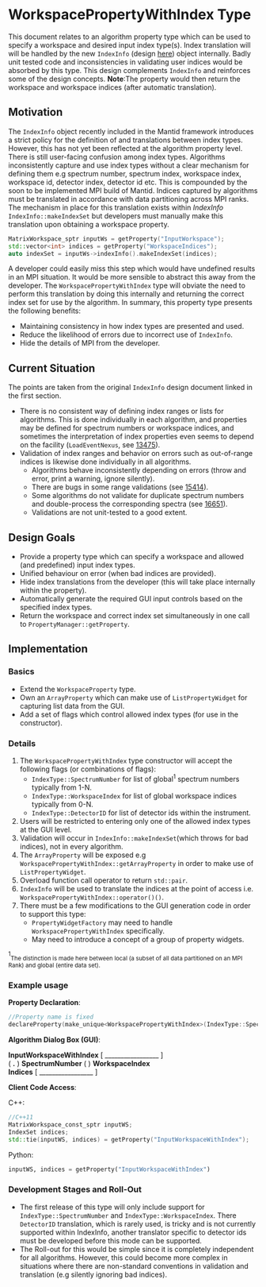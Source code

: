 # WorkspacePropertyWithIndex Type

This document relates to an algorithm property type which can be used to specify a workspace and desired input index type(s). Index translation will will be handled by the new `IndexInfo` (design [here](https://github.com/mantidproject/documents/blob/master/Design/spectrum_number_and_workspace_index_abstraction.md)) object internally. Badly unit tested code and inconsistencies in validating user indices would be absorbed by this type. This design complements `IndexInfo` and reinforces some of the design concepts. **Note**:The property would then return the workspace and workspace indices (after automatic translation).
## Motivation
The `IndexInfo` object recently included in the Mantid framework introduces a strict policy for the definition of and translations between index types. However, this has not yet been reflected at the algorithm property level. There is still user-facing confusion among index types. Algorithms inconsistently capture and use index types without a clear mechanism for defining them e.g spectrum number, spectrum index, workspace index, workspace id, detector index, detector id etc. This is compounded by the soon to be implemented MPI build of Mantid. Indices captured by algorithms must be translated in accordance with data partitioning across MPI ranks. The mechanism in place for this translation exists within *IndexInfo* `IndexInfo::makeIndexSet` but developers must manually make this translation upon obtaining a workspace property.

```cpp
MatrixWorkspace_sptr inputWs = getProperty("InputWorkspace");
std::vector<int> indices = getProperty("WorkspaceIndices");
auto indexSet = inputWs->indexInfo().makeIndexSet(indices);
```
 A developer could easily miss this step which would have undefined results in an MPI situation. It would be more sensible to abstract this away from the developer. The `WorkspacePropertyWithIndex` type will obviate the need to perform this translation by doing this internally and returning the correct index set for use by the algorithm. In summary, this property type presents the following benefits:

- Maintaining consistency in how index types are presented and used.
- Reduce the likelihood of errors due to incorrect use of `IndexInfo`.
- Hide the details of MPI from the developer.

## Current Situation
The points are taken from the original `IndexInfo` design document linked in the first section.

- There is no consistent way of defining index ranges or lists for algorithms.
  This is done individually in each algorithm, and properties may be defined for spectrum numbers or workspace indices, and sometimes the interpretation of index properties even seems to depend on the facility (`LoadEventNexus`, see [13475](https://github.com/mantidproject/mantid/issues/13475)).
- Validation of index ranges and behavior on errors such as out-of-range indices is likewise done individually in all algorithms.
  - Algorithms behave inconsistently depending on errors (throw and error, print a warning, ignore silently).
  - There are bugs in some range validations (see [15414](https://github.com/mantidproject/mantid/issues/15414)).
  - Some algorithms do not validate for duplicate spectrum numbers and double-process the corresponding spectra (see [16651](https://github.com/mantidproject/mantid/issues/16651)).
  - Validations are not unit-tested to a good extent.

## Design Goals
 - Provide a property type which can specify a workspace and allowed (and predefined) input index types.
 - Unified behaviour on error (when bad indices are provided).
 - Hide index translations from the developer (this will take place internally within the property).
 - Automatically generate the required GUI input controls based on the specified index types.
 - Return the workspace and correct index set simultaneously in one call to `PropertyManager::getProperty`. 
 
## Implementation

### Basics

- Extend the `WorkspaceProperty` type.
- Own an `ArrayProperty` which can make use of `ListPropertyWidget` for capturing list data from the GUI.
- Add a set of flags which control allowed index types (for use in the constructor).

### Details

1. The `WorkspacePropertyWithIndex` type constructor will accept the following flags (or combinations of flags):
	- `IndexType::SpectrumNumber` for list of global<sup>1</sup> spectrum numbers typically from 1-N.
	- `IndexType::WorkspaceIndex` for list of global workspace indices typically from 0-N.
	- `IndexType::DetectorID` for list of detector ids within the instrument.
2. Users will be restricted to entering only one of the allowed index types at the GUI level. 
3. Validation will occur in `IndexInfo::makeIndexSet`(which throws for bad indices), not in every algorithm.
4. The `ArrayProperty` will be exposed e.g `WorkspacePropertyWithIndex::getArrayProperty` in order to make use of `ListPropertyWidget`.
5. Overload function call operator to return `std::pair`.
6. `IndexInfo` will be used to translate the indices at the point of access i.e. `WorkspacePropertyWithIndex::operator()()`.
7. There must be a few modifications to the GUI generation code in order to support this type:
	-  `PropertyWidgetFactory` may need to handle `WorkspacePropertyWithIndex` specifically.
	-  May need to introduce a concept of a group of property widgets.

<sup>1</sup><sub>The distinction is made here between local (a subset of all data partitioned on an MPI Rank) and global (entire data set).</sub>

### Example usage

**Property Declaration**:

```cpp
//Property name is fixed
declareProperty(make_unique<WorkspacePropertyWithIndex>(IndexType::SpectrumNumber|IndexType::WorkspaceIndex));
```  

**Algorithm Dialog Box (GUI)**:

**InputWorkspaceWithIndex** [ _________________ ]<br>
( **.** ) **SpectrumNumber** (  ) **WorkspaceIndex**<br>
**Indices** [ _________________ ]
 
**Client Code Access**:

C++:

```cpp
//C++11
MatrixWorkspace_const_sptr inputWS;
IndexSet indices;
std::tie(inputWS, indices) = getProperty("InputWorkspaceWithIndex");
```

Python:

```python
inputWS, indices = getProperty("InputWorkspaceWithIndex")
```
### Development Stages and Roll-Out

- The first release of this type will only include support for `IndexType::SpectrumNumber` and `IndexType::WorkspaceIndex`. There `DetectorID` translation, which is rarely used, is tricky and is not currently supported within IndexInfo, another translator specific to detector ids must be developed before this mode can be supported.
- The Roll-out for this would be simple since it is completely independent for all algorithms. However, this could become more complex in situations where there are non-standard conventions in validation and translation (e.g silently ignoring bad indices).
